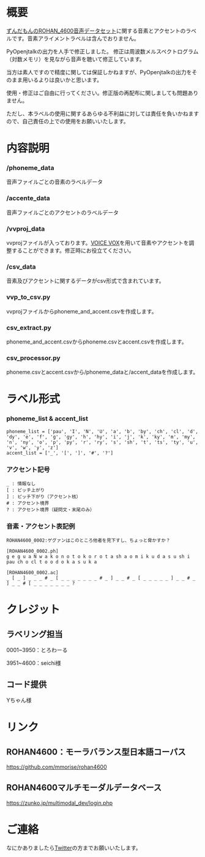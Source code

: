 # 概要
[ずんだもんのROHAN_4600音声データセット](https://zunko.jp/multimodal_dev/login.php)に関する音素とアクセントのラベルです。音素アライメントラベルは含んでおりません。

PyOpenjtalkの出力を人手で修正しました。
修正は周波数メルスペクトログラム（対数メモリ）を見ながら音声を聴いて修正しています。

当方は素人ですので精度に関しては保証しかねますが、PyOpenjtalkの出力をそのまま用いるよりは良いかと思います。

使用・修正はご自由に行ってください。修正版の再配布に関しましても問題ありません。

ただし、本ラベルの使用に関するあらゆる不利益に対しては責任を負いかねますので、自己責任の上での使用をお願いいたします。

# 内容説明
### /phoneme_data
音声ファイルごとの音素のラベルデータ
### /accente_data
音声ファイルごとのアクセントのラベルデータ
### /vvproj_data
vvprojファイルが入っております。[VOICE VOX](https://voicevox.hiroshiba.jp/)を用いて音素やアクセントを調整することができます。修正時にお役立てください。

### /csv_data
音素及びアクセントに関するデータがcsv形式で含まれています。

### vvp_to_csv.py
vvprojファイルからphoneme_and_accent.csvを作成します。

### csv_extract.py
phoneme_and_accent.csvからphoneme.csvとaccent.csvを作成します。

### csv_processor.py
phoneme.csvとaccent.csvから/phoneme_dataと/accent_dataを作成します。

# ラベル形式
### phoneme_list & accent_list

```
phoneme_list = ['pau', 'I', 'N', 'U', 'a', 'b', 'by', 'ch', 'cl', 'd', 'dy', 'e', 'f', 'g', 'gy', 'h', 'hy', 'i', 'j', 'k', 'ky', 'm', 'my', 'n', 'ny', 'o', 'p', 'py', 'r', 'ry', 's', 'sh', 't', 'ts', 'ty', 'u', 'v', 'w', 'y', 'z']
accent_list = ['_', '[', ']', '#', '?']
```

### アクセント記号

```
_ : 情報なし
[ : ピッチ上がり
] : ピッチ下がり（アクセント核）
# : アクセント境界
? : アクセント境界（疑問文・末尾のみ）
```

### 音素・アクセント表記例

```
ROHAN4600_0002:ゲグァンはこのところ他者を見下すし、ちょっと脅かすか？

[ROHAN4600_0002.ph]
g e g u a N w a k o n o t o k o r o t a sh a o m i k u d a s u sh i pau ch o cl t o o d o k a s u k a

[ROHAN4600_0002.ac]
_ [ _ ] _ _ _ # _ [ _ _ _ _ _ _ _ # _ ] _ _ # _ [ _ _ _ _ _ ] _ _ # _ ] _ _ # [ _ _ _ _ _ _ _ ?
```
# クレジット
## ラベリング担当
0001~3950：とろわーる

3951~4600：seichi様

## コード提供
Yちゃん様

# リンク
## ROHAN4600：モーラバランス型日本語コーパス
https://github.com/mmorise/rohan4600

## ROHAN4600マルチモーダルデータベース
https://zunko.jp/multimodal_dev/login.php

# ご連絡
なにかありましたら[Twitter](https://twitter.com/RRR_troisR_888)の方までお願いいたします。